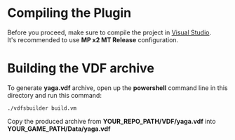 # Compiling the Plugin

Before you proceed, make sure to compile the project in [Visual Studio](https://visualstudio.microsoft.com/pl/downloads/).  
It's recommended to use **MP x2 MT Release** configuration.

# Building the VDF archive

To generate **yaga.vdf** archive, open up the **powershell** command line in this directory and run this command:
```
./vdfsbuilder build.vm
```
Copy the produced archive from **YOUR_REPO_PATH/VDF/yaga.vdf** into **YOUR_GAME_PATH/Data/yaga.vdf**